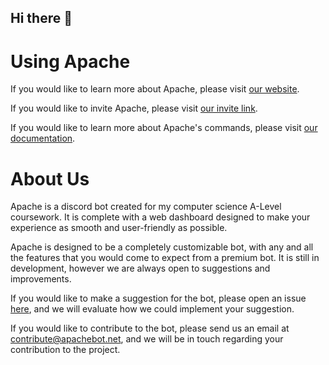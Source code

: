 ## Hi there 👋

# Using Apache

If you would like to learn more about Apache, please visit [our website](https://www.apachebot.net).

If you would like to invite Apache, please visit [our invite link](https://www.apachebot.net/invite).

If you would like to learn more about Apache's commands, please visit [our documentation](https://docs.apachebot.net).

# About Us

Apache is a discord bot created for my computer science A-Level coursework. It is complete with a web dashboard designed to make your experience as smooth and user-friendly as possible. 

Apache is designed to be a completely customizable bot, with any and all the features that you would come to expect from a premium bot. It is still in development, however we are always open to suggestions and improvements. 

If you would like to make a suggestion for the bot, please open an issue [here](), and we will evaluate how we could implement your suggestion. 

If you would like to contribute to the bot, please send us an email at [contribute@apachebot.net](mailto:contribute@apachebot.net), and we will be in touch regarding your contribution to the project.
